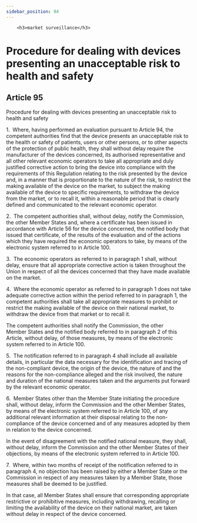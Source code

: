 ```yaml
---
sidebar_position: 94
---
```

        <h3>market surveillance</h3>
<h1>Procedure for dealing with devices presenting an unacceptable risk to health and safety</h1>
<h2>Article 95</h2>
   <p class="stitle-article-norm">Procedure for dealing with devices presenting an unacceptable risk to health and safety</p>
   <p class="norm">1.&nbsp;&nbsp;Where, having performed an evaluation 
pursuant to Article&nbsp;94, the competent authorities find that the 
device presents an unacceptable risk to the health or safety of 
patients, users or other persons, or to other aspects of the protection 
of public health, they shall without delay require the manufacturer of 
the devices concerned, its authorised representative and all other 
relevant economic operators to take all appropriate and duly justified 
corrective action to bring the device into compliance with the 
requirements of this Regulation relating to the risk presented by the 
device and, in a manner that is proportionate to the nature of the risk,
 to restrict the making available of the device on the market, to 
subject the making available of the device to specific requirements, to 
withdraw the device from the market, or to recall it, within a 
reasonable period that is clearly defined and communicated to the 
relevant economic operator.</p>
   <p class="norm">2.&nbsp;&nbsp;The competent authorities shall, 
without delay, notify the Commission, the other Member&nbsp;States and, 
where a certificate has been issued in accordance with Article&nbsp;56 
for the device concerned, the notified body that issued that 
certificate, of the results of the evaluation and of the actions which 
they have required the economic operators to take, by means of the 
electronic system referred to in Article&nbsp;100.</p>
   <p class="norm">3.&nbsp;&nbsp;The economic operators as referred to 
in paragraph&nbsp;1 shall, without delay, ensure that all appropriate 
corrective action is taken throughout the Union in respect of all the 
devices concerned that they have made available on the market.</p>
   <p class="norm">4.&nbsp;&nbsp;Where the economic operator as referred
 to in paragraph&nbsp;1 does not take adequate corrective action within 
the period referred to in paragraph&nbsp;1, the competent authorities 
shall take all appropriate measures to prohibit or restrict the making 
available of the device on their national market, to withdraw the device
 from that market or to recall it.</p>
   <p class="norm">The competent authorities shall notify the 
Commission, the other Member&nbsp;States and the notified body referred 
to in paragraph&nbsp;2 of this Article, without delay, of those 
measures, by means of the electronic system referred to in 
Article&nbsp;100.</p>
   <p class="norm">5.&nbsp;&nbsp;The notification referred to in 
paragraph&nbsp;4 shall include all available details, in particular the 
data necessary for the identification and tracing of the non-compliant 
device, the origin of the device, the nature of and the reasons for the 
non-compliance alleged and the risk involved, the nature and duration of
 the national measures taken and the arguments put forward by the 
relevant economic operator.</p>
   <p class="norm">6.&nbsp;&nbsp;Member&nbsp;States other than the 
Member&nbsp;State initiating the procedure shall, without delay, inform 
the Commission and the other Member&nbsp;States, by means of the 
electronic system referred to in Article&nbsp;100, of any additional 
relevant information at their disposal relating to the non-compliance of
 the device concerned and of any measures adopted by them in relation to
 the device concerned.</p>
   <p class="norm">In the event of disagreement with the notified 
national measure, they shall, without delay, inform the Commission and 
the other Member&nbsp;States of their objections, by means of the 
electronic system referred to in Article&nbsp;100.</p>
   <p class="norm">7.&nbsp;&nbsp;Where, within two months of receipt of 
the notification referred to in paragraph&nbsp;4, no objection has been 
raised by either a Member&nbsp;State or the Commission in respect of any
 measures taken by a Member&nbsp;State, those measures shall be deemed 
to be justified.</p>
   <p class="norm">In that case, all Member&nbsp;States shall ensure 
that corresponding appropriate restrictive or prohibitive measures, 
including withdrawing, recalling or limiting the availability of the 
device on their national market, are taken without delay in respect of 
the device concerned.</p>